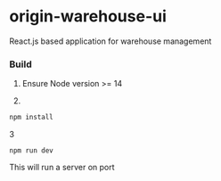# origin-warehouse-ui

React.js based application for warehouse management

### Build

1. Ensure Node version >= 14

2.

```bash
npm install
```

3

```
npm run dev
```

This will run a server on port
